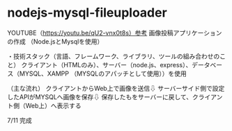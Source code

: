 # nodejs-mysql-fileuploader

YOUTUBE（https://youtu.be/qU2-vnx0t8s）参考
画像投稿アプリケーションの作成
（Node.jsとMysqlを使用）

・技術スタック（言語、フレームワーク、ライブラリ、ツールの組み合わせのこと）
クライアント（HTMLのみ）、サーバー（node.js、express）、データベース（MYSQL、XAMPP （MYSQLのアパッチとして使用））を使用

（主な流れ）
クライアントからWeb上で画像を送信⇩
サーバーサイド側で設定したAPIがMYSQLへ画像を保存⇩
保存したもをサーバーに戻して、クライアント側（Web上）へ表示する

7/11  完成
